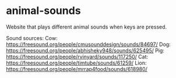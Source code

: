 # animal-sounds
Website that plays different animal sounds when keys are pressed. 

Sound sources: 
Cow: https://freesound.org/people/cmusounddesign/sounds/84697/ 
Dog: https://freesound.org/people/abhisheky948/sounds/625495/ 
Pig: https://freesound.org/people/rvinyard/sounds/117250/ 
Cat: https://freesound.org/people/timtube/sounds/61259/ 
Lion: https://freesound.org/people/mrrap4food/sounds/618980/